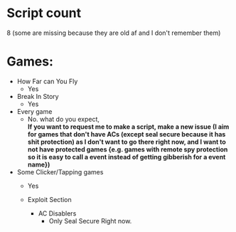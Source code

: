# Script count
8 (some are missing because they are old af and I don't remember them)
# Games:<br>
  - How Far can You Fly
    - Yes
   - Break In Story
      - Yes
   - Every game
      - No. what do you expect,
        <b><br>If you want to request me to make a script, make a new issue (I aim for games that don't have ACs (except seal secure because it has shit protection) as I don't want to go there right now, and I want to not                 have protected games {e.g. games with remote spy protection so it is easy to call a event instead of getting gibberish for a event name})</b>
   - Some Clicker/Tapping games
      - Yes
      
      
      
      - Exploit Section
          - AC Disablers
            - Only Seal Secure Right now.
